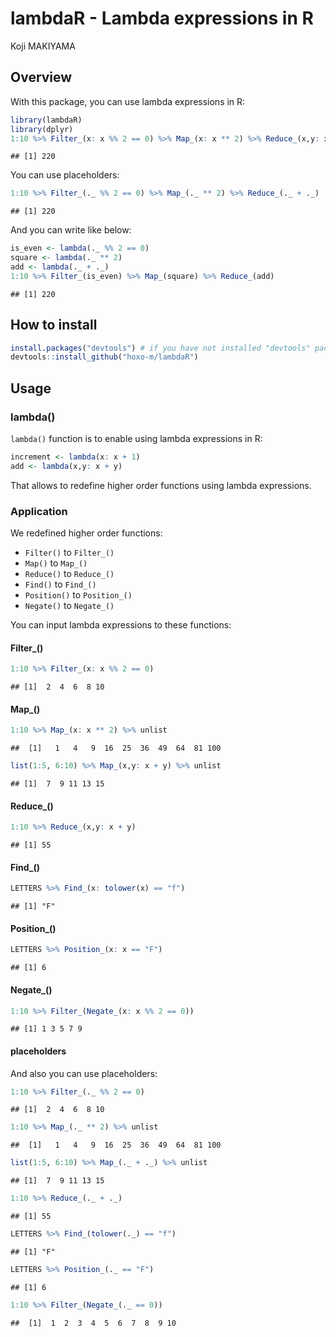# lambdaR - Lambda expressions in R
Koji MAKIYAMA  



## Overview

With this package, you can use lambda expressions in R:


```r
library(lambdaR)
library(dplyr)
1:10 %>% Filter_(x: x %% 2 == 0) %>% Map_(x: x ** 2) %>% Reduce_(x,y: x + y)
```

```
## [1] 220
```

You can use placeholders:


```r
1:10 %>% Filter_(._ %% 2 == 0) %>% Map_(._ ** 2) %>% Reduce_(._ + ._)
```

```
## [1] 220
```

And you can write like below:


```r
is_even <- lambda(._ %% 2 == 0)
square <- lambda(._ ** 2)
add <- lambda(._ + ._)
1:10 %>% Filter_(is_even) %>% Map_(square) %>% Reduce_(add)
```

```
## [1] 220
```

## How to install


```r
install.packages("devtools") # if you have not installed "devtools" package
devtools::install_github("hoxo-m/lambdaR")
```

## Usage

### lambda()

`lambda()` function is to enable using lambda expressions in R:


```r
increment <- lambda(x: x + 1)
add <- lambda(x,y: x + y)
```

That allows to redefine higher order functions using lambda expressions.

### Application

We redefined higher order functions:

- `Filter()` to `Filter_()`
- `Map()` to `Map_()`
- `Reduce()` to `Reduce_()`
- `Find()` to `Find_()`
- `Position()` to `Position_()`
- `Negate()` to `Negate_()`

You can input lambda expressions to these functions:

#### Filter_()


```r
1:10 %>% Filter_(x: x %% 2 == 0)
```

```
## [1]  2  4  6  8 10
```

#### Map_()


```r
1:10 %>% Map_(x: x ** 2) %>% unlist
```

```
##  [1]   1   4   9  16  25  36  49  64  81 100
```


```r
list(1:5, 6:10) %>% Map_(x,y: x + y) %>% unlist
```

```
## [1]  7  9 11 13 15
```

#### Reduce_()


```r
1:10 %>% Reduce_(x,y: x + y)
```

```
## [1] 55
```

#### Find_()


```r
LETTERS %>% Find_(x: tolower(x) == "f")
```

```
## [1] "F"
```

#### Position_()


```r
LETTERS %>% Position_(x: x == "F")
```

```
## [1] 6
```

#### Negate_()


```r
1:10 %>% Filter_(Negate_(x: x %% 2 == 0))
```

```
## [1] 1 3 5 7 9
```

#### placeholders

And also you can use placeholders:


```r
1:10 %>% Filter_(._ %% 2 == 0)
```

```
## [1]  2  4  6  8 10
```


```r
1:10 %>% Map_(._ ** 2) %>% unlist
```

```
##  [1]   1   4   9  16  25  36  49  64  81 100
```


```r
list(1:5, 6:10) %>% Map_(._ + ._) %>% unlist
```

```
## [1]  7  9 11 13 15
```


```r
1:10 %>% Reduce_(._ + ._)
```

```
## [1] 55
```


```r
LETTERS %>% Find_(tolower(._) == "f")
```

```
## [1] "F"
```


```r
LETTERS %>% Position_(._ == "F")
```

```
## [1] 6
```


```r
1:10 %>% Filter_(Negate_(._ == 0))
```

```
##  [1]  1  2  3  4  5  6  7  8  9 10
```
